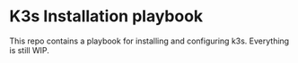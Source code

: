 # K3s Installation playbook

This repo contains a playbook for installing and configuring k3s. Everything is still WIP.